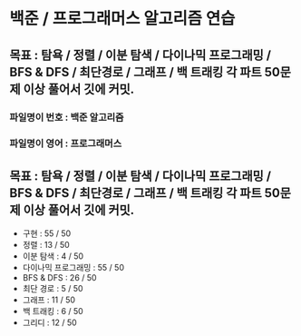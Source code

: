 
# 백준 / 프로그래머스 알고리즘 연습

## 목표 : 탐욕 / 정렬 / 이분 탐색 / 다이나믹 프로그래밍 / BFS & DFS / 최단경로 / 그래프 / 백 트래킹  각 파트 50문제 이상 풀어서 깃에 커밋.

### 파일명이 번호 : 백준 알고리즘
### 파일명이 영어 : 프로그래머스


## 목표 : 탐욕 / 정렬 / 이분 탐색 / 다이나믹 프로그래밍 / BFS & DFS / 최단경로 / 그래프 / 백 트래킹  각 파트 50문제 이상 풀어서 깃에 커밋.


- 구현              : 55 / 50
- 정렬              : 13 / 50
- 이분 탐색          : 4 / 50
- 다이나믹 프로그래밍   : 55 / 50
- BFS & DFS        : 26 / 50
- 최단 경로          : 5 / 50
- 그래프             : 11 / 50
- 백 트래킹          : 6 / 50
- 그리디             : 12 / 50

